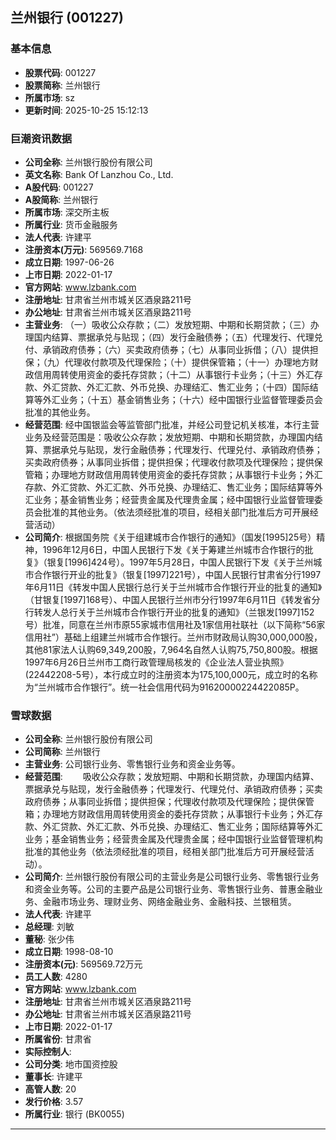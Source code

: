 ## 兰州银行 (001227)

### 基本信息

- **股票代码**: 001227
- **股票简称**: 兰州银行
- **所属市场**: sz
- **更新时间**: 2025-10-25 15:12:13

### 巨潮资讯数据

- **公司全称**: 兰州银行股份有限公司
- **英文名称**: Bank Of Lanzhou Co., Ltd.
- **A股代码**: 001227
- **A股简称**: 兰州银行
- **所属市场**: 深交所主板
- **所属行业**: 货币金融服务
- **法人代表**: 许建平
- **注册资本(万元)**: 569569.7168
- **成立日期**: 1997-06-26
- **上市日期**: 2022-01-17
- **官方网站**: www.lzbank.com
- **注册地址**: 甘肃省兰州市城关区酒泉路211号
- **办公地址**: 甘肃省兰州市城关区酒泉路211号
- **主营业务**: （一）吸收公众存款；（二）发放短期、中期和长期贷款；（三）办理国内结算、票据承兑与贴现；（四）发行金融债券；（五）代理发行、代理兑付、承销政府债券；（六）买卖政府债券；（七）从事同业拆借；（八）提供担保；（九）代理收付款项及代理保险；（十）提供保管箱；（十一）办理地方财政信用周转使用资金的委托存贷款；（十二）从事银行卡业务；（十三）外汇存款、外汇贷款、外汇汇款、外币兑换、办理结汇、售汇业务；（十四）国际结算等外汇业务；（十五）基金销售业务；（十六）经中国银行业监督管理委员会批准的其他业务。
- **经营范围**: 经中国银监会等监管部门批准，并经公司登记机关核准，本行主营业务及经营范围是：吸收公众存款；发放短期、中期和长期贷款，办理国内结算、票据承兑与贴现，发行金融债券；代理发行、代理兑付、承销政府债券；买卖政府债券；从事同业拆借；提供担保；代理收付款项及代理保险；提供保管箱；办理地方财政信用周转使用资金的委托存贷款；从事银行卡业务；外汇存款、外汇贷款、外汇汇款、外币兑换、办理结汇、售汇业务；国际结算等外汇业务；基金销售业务；经营贵金属及代理贵金属；经中国银行业监督管理委员会批准的其他业务。（依法须经批准的项目，经相关部门批准后方可开展经营活动）
- **公司简介**: 根据国务院《关于组建城市合作银行的通知》（国发[1995]25号）精神，1996年12月6日，中国人民银行下发《关于筹建兰州城市合作银行的批复》（银复[1996]424号）。1997年5月28日，中国人民银行下发《关于兰州城市合作银行开业的批复》（银复[1997]221号），中国人民银行甘肃省分行1997年6月11日《转发中国人民银行总行关于兰州城市合作银行开业的批复的通知》（甘银复[1997]168号）、中国人民银行兰州市分行1997年6月11日《转发省分行转发人总行关于兰州城市合作银行开业的批复的通知》（兰银发[1997]152号）批准，同意在兰州市原55家城市信用社及1家信用社联社（以下简称“56家信用社”）基础上组建兰州城市合作银行。兰州市财政局认购30,000,000股，其他81家法人认购69,349,200股，7,964名自然人认购75,750,800股。根据1997年6月26日兰州市工商行政管理局核发的《企业法人营业执照》(22442208-5号），本行成立时的注册资本为175,100,000元，成立时的名称为“兰州城市合作银行”。统一社会信用代码为91620000224422085P。

### 雪球数据

- **公司全称**: 兰州银行股份有限公司
- **公司简称**: 兰州银行
- **主营业务**: 公司银行业务、零售银行业务和资金业务等。
- **经营范围**: 　　吸收公众存款；发放短期、中期和长期贷款，办理国内结算、票据承兑与贴现，发行金融债券；代理发行、代理兑付、承销政府债券；买卖政府债券；从事同业拆借；提供担保；代理收付款项及代理保险；提供保管箱；办理地方财政信用周转使用资金的委托存贷款；从事银行卡业务；外汇存款、外汇贷款、外汇汇款、外币兑换、办理结汇、售汇业务；国际结算等外汇业务；基金销售业务；经营贵金属及代理贵金属；经中国银行业监督管理机构批准的其他业务（依法须经批准的项目，经相关部门批准后方可开展经营活动）。
- **公司简介**: 兰州银行股份有限公司的主营业务是公司银行业务、零售银行业务和资金业务等。公司的主要产品是公司银行业务、零售银行业务、普惠金融业务、金融市场业务、理财业务、网络金融业务、金融科技、兰银租赁。
- **法人代表**: 许建平
- **总经理**: 刘敏
- **董秘**: 张少伟
- **成立日期**: 1998-08-10
- **注册资本(元)**: 569569.72万元
- **员工人数**: 4280
- **官方网站**: www.lzbank.com
- **注册地址**: 甘肃省兰州市城关区酒泉路211号
- **办公地址**: 甘肃省兰州市城关区酒泉路211号
- **上市日期**: 2022-01-17
- **所属省份**: 甘肃省
- **实际控制人**: 
- **公司分类**: 地市国资控股
- **董事长**: 许建平
- **高管人数**: 20
- **发行价格**: 3.57
- **所属行业**: 银行 (BK0055)

---